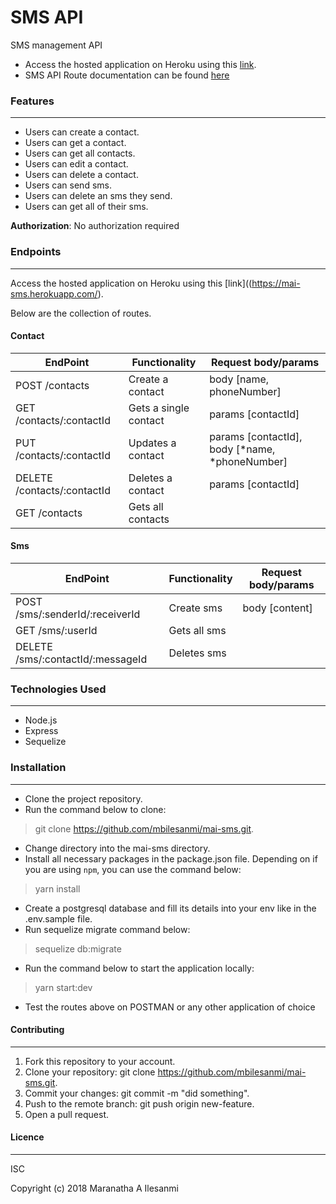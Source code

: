 # SMS API
SMS management API

* Access the hosted application on Heroku using this [link](https://mai-sms.herokuapp.com/).
* SMS API Route documentation can be found [here](maisms.docs.apiary.io)

### Features
---

* Users can create a contact.
* Users can get a contact.
* Users can get all contacts.
* Users can edit a contact.
* Users can delete a contact.
* Users can send sms.
* Users can delete an sms they send.
* Users can get all of their sms.

**Authorization**:
No authorization required

### Endpoints
---

Access the hosted application on Heroku using this [link]((https://mai-sms.herokuapp.com/). 

Below are the collection of routes.


#### Contact

EndPoint                    |   Functionality       |    Request body/params
----------------------------|-----------------------|-------------------------------------------------
POST /contacts              | Create a contact      | body [name, phoneNumber]
GET /contacts/:contactId    | Gets a single contact | params [contactId]    
PUT /contacts/:contactId    | Updates a contact     | params [contactId], body [*name, *phoneNumber]
DELETE /contacts/:contactId | Deletes a contact     | params [contactId]
GET /contacts               | Gets all contacts     |  

#### Sms

EndPoint                            |   Functionality    |    Request body/params
------------------------------------|--------------------|--------------------------------------------
POST /sms/:senderId/:receiverId     | Create sms         | body [content]
GET /sms/:userId                    | Gets all sms       |
DELETE /sms/:contactId/:messageId   | Deletes sms        | 


### Technologies Used
---

- Node.js
- Express
- Sequelize


### Installation
---

- Clone the project repository.
- Run the command below to clone:
> git clone https://github.com/mbilesanmi/mai-sms.git.
- Change directory into the mai-sms directory.
- Install all necessary packages in the package.json file. Depending on if you are using `npm`, you can use the command below:
> yarn install
- Create a postgresql database and fill its details into your env like in the .env.sample file.
- Run sequelize migrate command below:
> sequelize db:migrate
- Run the command below to start the application locally:
> yarn start:dev
- Test the routes above on POSTMAN or any other application of choice


#### Contributing
---

1. Fork this repository to your account.
2. Clone your repository: git clone https://github.com/mbilesanmi/mai-sms.git.
4. Commit your changes: git commit -m "did something".
5. Push to the remote branch: git push origin new-feature.
6. Open a pull request.

#### Licence
---

ISC

Copyright (c) 2018 Maranatha A Ilesanmi
